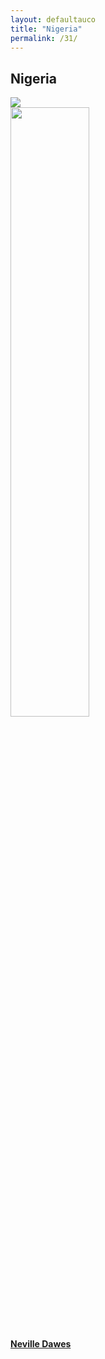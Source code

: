 ```yaml
---
layout: defaultauco
title: "Nigeria"
permalink: /31/
---
```

<div class="container-0">
    <div class="container-title">
        <span class="country"><h2>Nigeria</h2></span>
        <div class="photo-co">
          <img src="https://www.worldatlas.com/r/w960-q80/upload/08/4c/f5/ng-01.jpg" >
    </div>
</div>
<!-- partial:index.partial.html -->
<div class="container">
  <div class="timeline clearfix">
  <div class="vertical-line">
  <div id="post-1" class="vesti-col timeline-post">
   <div class="vesti-content-wrapper">
     <div class="photo">
       <img src="https://aalbc.com/author-photos/neville-dawes.jpg" width="50%" height="50%">
       <div class="vesti-date-wrapper">
         <div class="vesti-date">
         </div>
       </div>
     </div>
     <div class="vesti-desc">
       <a class="desc-a" href="#">
         <h4><a href="/ndawes">Neville Dawes</a></h4>
       </a>
     </div>
   </div>
 </div>


<!-- partial -->
